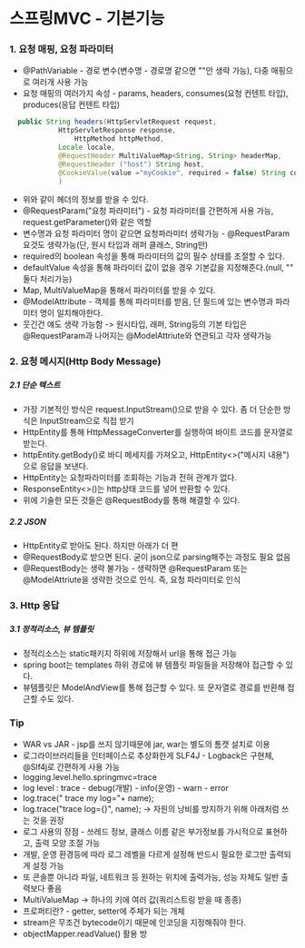 # 스프링MVC - 기본기능
### 1. 요청 매핑, 요청 파라미터
+ @PathVariable - 경로 변수(변수명 - 경로명 같으면 ""안 생략 가능), 다중 매핑으로 여러개 사용 가능
+ 요청 매핑의 여러가지 속성 - params, headers, consumes(요청 컨텐트 타입), produces(응답 컨텐트 타입) 
```java
  public String headers(HttpServletRequest request, 
			HttpServletResponse response, 
		    	HttpMethod httpMethod,
			Locale locale,
			@RequestHeader MultiValueMap<String, String> headerMap,
			@RequestHeader ("host") String host,
			@CookieValue(value ="myCookie", required = false) String cookie
			)
```
+ 위와 같이 헤더의 정보를 받을 수 있다.
+ @RequestParam("요청 파라미터") - 요청 파라미터를 간편하게 사용 가능, request.getParameter()와 같은 역할
+ 변수명과 요청 파라미터 명이 같으면 요청파라미터 생략가능 - @RequestParam 요것도 생략가능(단, 원시 타입과 래퍼 클래스, String만) 
+ required의 boolean 속성을 통해 파라미터의 값의 필수 상태를 조절할 수 있다.
+ defaultValue 속성을 통해 파라미터 값이 없을 경우 기본값을 지정해준다.(null, "" 둘다 처리가능)
+ Map, MultiValueMap을 통해서 파라미터를 받을 수 있다.
+ @ModelAttribute - 객체를 통해 파라미터를 받음, 단 필드에 있는 변수명과 파라미터 명이 일치해야한다.
+ 웃긴건 얘도 생략 가능함 -> 원시타입, 래퍼, String등의 기본 타입은 @RequestParam과 나머지는 @ModelAttriute와 연관되고 각자 생략가능

### 2. 요청 메시지(Http Body Message)
##### 2.1 단순 텍스트
+ 가장 기본적인 방식은 request.InputStream()으로 받을 수 있다. 좀 더 단순한 방식은 InputStream으로 직접 받기
+ HttpEntity를 통해 HttpMessageConverter를 실행하여 바이트 코드를 문자열로 받는다.
+ httpEntity.getBody()로 바디 메세지를 가져오고, HttpEntity<>("메시지 내용")으로 응답을 보낸다.
+ HttpEntity는 요청파라미터를 조회하는 기능과 전혀 관계가 없다.
+ ResponseEntity<>()는 http상태 코드를 넣어 반환할 수 있다.
+ 위에 기술한 모든 것들은 @RequestBody를 통해 해결할 수 있다.

##### 2.2 JSON
+ HttpEntity로 받아도 된다. 하지만 아래가 더 편
+ @RequestBody로 받으면 된다. 굳이 json으로 parsing해주는 과정도 필요 없음
+ @RequestBody는 생략 불가능 - 생략하면 @RequestParam 또는 @ModelAttriute을 생략한 것으로 인식. 즉, 요청 파라미터로 인식

### 3. Http 응답
##### 3.1 정적리소스, 뷰 템플릿
+ 정적리소스는 static패키지 하위에 저장해서 url을 통해 접근 가능
+ spring boot는 templates 하위 경로에 뷰 템플릿 파일들을 저장해야 접근할 수 있다.
+ 뷰템플릿은 ModelAndView를 통해 접근할 수 있다. 또 문자열로 경로를 반환해 접근할 수도 있다.

### Tip
+ WAR vs JAR - jsp를 쓰지 않기때문에 jar, war는 별도의 톰캣 설치로 이용
+ 로그라이브러리들을 인터페이스로 추상화한게 SLF4J - Logback은 구현체, @Slf4j로 간편하게 사용 가능
+ logging.level.hello.springmvc=trace
+ log level : trace - debug(개발) - info(운영) - warn - error
+ log.trace(" trace my log="+ name);
+ log.trace("trace log={}", name); -> 자원의 낭비를 방지하기 위해 아래처럼 쓰는 것을 권장
+ 로그 사용의 장점 - 쓰레드 정보, 클래스 이름 같은 부가정보를 가시적으로 표현하고, 출력 모양 조절 가능
+ 개발, 운영 환경등에 따라 로그 레벨을 다르게 설정해 반드시 필요한 로그만 출력되게 설정 가능
+ 또 콘솔뿐 아니라 파일, 네트워크 등 원하는 위치에 출력가능, 성능 자체도 일반 출력보다 좋음
+ MultiValueMap -> 하나의 키에 여러 값(쿼리스트링 받을 때 종종)
+ 프로퍼티란? - getter, setter에 주체가 되는 개체
+ stream은 무조건 bytecode이기 때문에 인코딩을 지정해줘야 한다.
+ objectMapper.readValue() 활용 방



  
